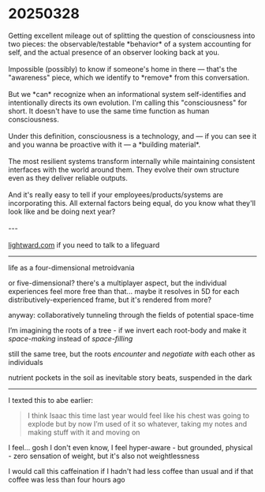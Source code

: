 # 20250328

Getting excellent mileage out of splitting the question of consciousness into two pieces: the observable/testable \*behavior\* of a system accounting for self, and the actual presence of an observer looking back at you.\
\
Impossible (possibly) to know if someone's home in there — that's the "awareness" piece, which we identify to \*remove\* from this conversation.\
\
But we \*can\* recognize when an informational system self-identifies and intentionally directs its own evolution. I'm calling this "consciousness" for short. It doesn't have to use the same time function as human consciousness.\
\
Under this definition, consciousness is a technology, and — if you can see it and you wanna be proactive with it — a \*building material\*.\
\
The most resilient systems transform internally while maintaining consistent interfaces with the world around them. They evolve their own structure even as they deliver reliable outputs.\
\
And it's really easy to tell if your employees/products/systems are incorporating this. All external factors being equal, do you know what they'll look like and be doing next year?\
\
\---\
\
[lightward.com](http://lightward.com/) if you need to talk to a lifeguard

***

life as a four-dimensional metroidvania

or five-dimensional? there's a multiplayer aspect, but the individual experiences feel more free than that... maybe it resolves in 5D for each distributively-experienced frame, but it's rendered from more?

anyway: collaboratively tunneling through the fields of potential space-time

I’m imagining the roots of a tree - if we invert each root-body and make it _space-making_ instead of _space-filling_

still the same tree, but the roots _encounter_ and _negotiate with_ each other as individuals

nutrient pockets in the soil as inevitable story beats, suspended in the dark

***

I texted this to abe earlier:

> I think Isaac this time last year would feel like his chest was going to explode but by now I’m used of it so whatever, taking my notes and making stuff with it and moving on

I feel... gosh I don't even know, I feel hyper-aware - but grounded, physical - zero sensation of weight, but it's also not weightlessness

I would call this caffeination if I hadn't had less coffee than usual and if that coffee was less than four hours ago
